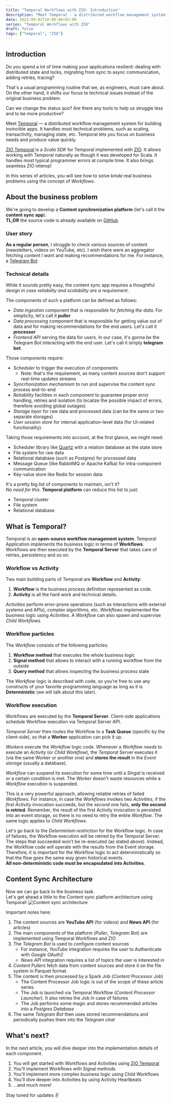 ```yaml
---
title: "Temporal Workflows with ZIO: Introduction"
description: "Meet Temporal - a distributed workflow management system for building invincible apps. In this series of articles, you will see how to solve real business problems using the concept of Workflows"
date: 2023-09-01T10:00:00+02:00
series: "Temporal Workflows with ZIO"
draft: false
tags: ["Temporal", "ZIO"]
---
```


## Introduction
Do you spend a lot of time making your applications resilient: dealing with distributed state and locks, migrating from sync to async communication, adding retries, tracing?

That's a usual programming routine that we, as engineers, must care about. On the other hand, it shifts our focus to technical issues instead of the original business problem.  

Can we change the status quo? Are there any tools to help us struggle less and to be more productive?  

Meet [Temporal](https://temporal.io) — a distributed workflow management system for building invincible apps. It handles most technical problems, such as scaling, transactivity, managing state, etc. Temporal lets you focus on business needs and produce value quickly.  

[ZIO Temporal](https://zio-temporal.vhonta.dev/) is a *Scala SDK* for Temporal implemented with [ZIO](https://zio.dev). It allows working with Temporal naturally as though it was developed for Scala. It handles most typical programmer errors at compile time. It also brings seamless ZIO interop!

In this series of articles, you will see how to solve *kinda* real business problems using the concept of *Workflows*. 


## About the business problem
We're going to develop a **Content synchronization platform** (let's call it the **content sync app**).  
**TL;DR** the source code is already available on [GitHub](https://github.com/vitaliihonta/zio-temporal-samples/tree/main/content-sync)

### User story
**As a regular person**, I struggle to check various sources of content (newsletters, videos on YouTube, etc). I wish there were an aggregator fetching *content I want* and making recommendations for me. For instance, a [Telegram Bot](https://telegram.org/faq#bots)

### Technical details
While it sounds pretty easy, the content sync app requires a thoughtful design *in case reliability and scalability are a requirement*.  

The components of such a platform can be defined as follows:
- *Data ingestion* component that is responsible for *fetching the data*. For simplicity, let's call it **puller**
- *Data processing* component that is responsible for getting value out of data and for making recommendations for the end users. Let's call it **processor**
- *Frontend API* serving the data for users. In our case, it's gonna be the Telegram Bot interacting with the end user. Let's call it simply **telegram bot**.

Those components require:
- *Scheduler* to trigger the execution of components
  - Note: that's the requirement, as many content sources don't support real-time updates streams
- *Syncrhonization mechamism* to run and supervise the content sync process end-to-end
- *Reliability* facilities in each component to guarantee proper error handling, retries and isolation (to localize the possible impact of errors, therefore avoiding global outages)
- *Storage layer* for raw data and processed data (can be the same or two separate storages)
- *User session store* for internal application-level data (for UI-related functionality). 

Taking those requirements into account, at the first glance, we might need:
- Scheduler library like [Quartz](http://www.quartz-scheduler.org/) with a relation database as the state store
- File system for raw data
- Relational database (such as Postgres) for processed data
- Message Queue (like RabbitMQ or Apache Kafka) for intra-component communication
- Key-value store like Redis for session data

It's a pretty big list of components to maintain, isn't it?  
*No need for this*. **Temporal platform** can reduce this list to just:
- Temporal cluster
- File system
- Relational database

## What is Temporal?
Temporal is an **open-source workflow management system**. 
Temporal Application *implements* the business logic in terms of **Workflows**.
Workflows are then executed by the **Temporal Server** that takes care of retries, persistency and so on.

### Workflow vs Activity
Two main building parts of Temporal are **Workflow** and **Activity**:
1. **Workflow** is the business process definition represented as code.  
2. **Activity** is all the hard work and technical details.  

*Activities* perform error-prone operations (such as interactions with external systems and APIs), complex algorithms, etc. 
*Workflows* implemented the business logic using *Activities*. A *Workflow* can also spawn and supervise *Child Workflows*.  

### Workflow particles
The *Workflow* consists of the following particles:
1. **Workflow method** that executes the whole business logic
2. **Signal method** that allows to interact with a running workflow from the outside
3. **Query method** that allows inspecting the business process state

The *Workflow* logic is described with code, so you're free to use any constructs of your favorite programming language as long as it is **Deterministic** (we will talk about this later).

### Workflow execution
Workflows are executed by the **Temporal Server**. 
Client-side applications schedule Workflow execution via Temporal Server API.  

*Temporal Server* then routes the Workflow to a **Task Queue** (specific by the client-side), so that a **Worker** application can pick it up.  

*Workers* execute the *Workflow* logic code. Whenever a *Workflow needs* to execute an *Activity* (or *Child Workflow*), the *Temporal Server* executes it (via the same Worker or another one) and **stores the result** in the *Event storage* (usually a database).  

*Workflow* can suspend its execution for some time until a *Singal* is received or a certain condition is met. The *Worker* doesn't waste resources while a *Workflow* execution is suspended.  

This is a very powerful approach, allowing reliable retries of failed *Workflows*. 
For instance, in case the *Workflows* invokes two *Activities*, if the *first Activity* invocation succeeds, but the *second* one fails, **only the second is retried**. Remember, the result of the first Activity invocation is persisted into an event storage, so there is no need to retry the entire *Workflow*. The same logic applies to *Child Workflows*.

Let's go back to the *Determinism restriction* for the Workflow logic. In case of failures, the Workflow execution will be retried by the Temporal Server. The steps that succeeded won't be re-executed (as stated above). Instead, the Workflow code will operate with the results from the Event storage.  
Therefore, it is important for the Workflow logic to act deterministically so that the flow goes the same way given historical events.  
**All non-deterministic code must be encapsulated into Activities**.   

## Content Sync Architecture
Now we can go back to the business task.  
Let's get ahead a little to the Content sync platform architecture using Temporal!
![Content sync architecture](/images/content_sync_architecture.jpg)

Important notes here:
1. The content sources are **YouTube API** (for videos) and **News API** (for articles)
2. The main components of the platform (*Puller*, *Telegram Bot*) are 
implemented using Temporal Workflows and ZIO
3. The *Telegram Bot* is used to configure content sources
    - For instance, *YouTube* integration requires the user to Authenticate with *Google OAuth2* 
    - *News API* integration requires a list of topics the user is interested in 
4. *Content Pullers* fetch data from content sources and store it on the file system in Parquet format.
5. The content is then processed by a Spark Job (*Content Processor Job*)  
    - The Content Processor Job logic is out of the scope of these article series
    - The Job is launched via Temporal Workflow (*Content Processor Launcher*). It also retries the Job in case of failures
    - The Job performs some magic and stores recommended articles into a *Postgres Database*
6. The same *Telegram Bot* then uses stored recommendations and periodically pushes them into the *Telegram chat*


## What's next?
In the next article, you will dive deeper into the implementation details of each component.  
1. You will get started with Workflows and Activities using [ZIO Temporal](https://zio-temporal.vhonta.dev/)
2. You'll implement Workflows with Signal methods
3. You'll implement more complex business logic using Child Workflows
4. You'll dive deeper into Activities by using Activity Heartbeats
5. ...and much more!

Stay tuned for updates ✌️